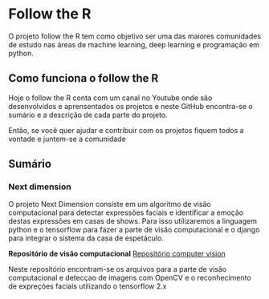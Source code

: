 <h1>Follow the R</h1>

<p>O projeto follow the R tem como objetivo ser uma das maiores comunidades de estudo nas áreas de machine learning, deep learning e programação em python.</p>

<h2>Como funciona o follow the R</h2>

<p>Hoje o follow the R conta com um canal no Youtube onde são desenvolvidos e aprensentados os projetos e neste GitHub encontra-se o sumário e a descrição de cada parte do projeto.</p>
<p> Então, se você quer ajudar e contribuir com os projetos fiquem todos a vontade e juntem-se a comunidade</p>


<h2>Sumário</h2>

<h3>Next dimension</h3>

<p>O projeto Next Dimension consiste em um algoritmo de visão computacional para detectar expressões faciais e identificar a emoção destas expressões em casas de shows. Para isso utilizaremos a linguagem python e o tensorflow para fazer a parte de visão computacional e o django para integrar o sistema da casa de espetáculo.</p>

<strong>Repositório de visão computacional</strong>
<a href="https://github.com/ThiagoBenevides/computer-vision">Repositório computer vision</a>
<p>Neste repositório encontram-se os arquivos para a parte de visão computacional e detecçao de imagens com OpenCV e o reconhecimento de expreções faciais utilizando o tensorflow 2.x</p>
